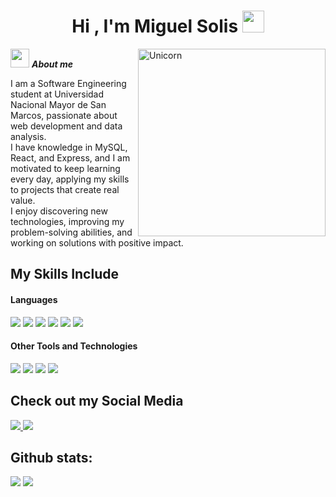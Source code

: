 <h1 align="center"><b>Hi , I'm Miguel Solis </b><img src="https://media.giphy.com/media/hvRJCLFzcasrR4ia7z/giphy.gif" width="35"></h1>
<img align="right" width=300px alt="Unicorn" src="https://c.tenor.com/GN73MKBawZYAAAAi/busy-cute.gif" />

<img src="https://media.giphy.com/media/ObNTw8Uzwy6KQ/giphy.gif" width="30px">&nbsp;***About me***

I am a Software Engineering student at Universidad Nacional Mayor de San Marcos, passionate about web development and data analysis.  
I have knowledge in MySQL, React, and Express, and I am motivated to keep learning every day, applying my skills to projects that create real value.  
I enjoy discovering new technologies, improving my problem-solving abilities, and working on solutions with positive impact.  

## My Skills Include

<h4> Languages </h4>
<span> 
  <img src="https://img.shields.io/badge/HTML5-E34F26?style=for-the-badge&logo=html5&logoColor=white">
  <img src="https://img.shields.io/badge/CSS3-1572B6?style=for-the-badge&logo=css3&logoColor=white">
  <img src="https://img.shields.io/badge/JavaScript-F7DF1E?style=for-the-badge&logo=javascript&logoColor=black">
  <img src="https://img.shields.io/badge/Python-3670A0?style=for-the-badge&logo=python&logoColor=ffdd54">
  <img src="https://img.shields.io/badge/Java-ED8B00?style=for-the-badge&logo=java&logoColor=white">
  <img src="https://img.shields.io/badge/MySQL-00000F?style=for-the-badge&logo=mysql&logoColor=white">
</span>

<h4> Other Tools and Technologies </h4>
<span>
  <img src="https://img.shields.io/badge/Git-F05032?style=for-the-badge&logo=git&logoColor=white">
  <img src="https://img.shields.io/badge/Express.js-000000?style=for-the-badge&logo=express&logoColor=white">
  <img src="https://img.shields.io/badge/React-20232A?style=for-the-badge&logo=react&logoColor=61DAFB">
  <img src="https://img.shields.io/badge/Flask-000000?style=for-the-badge&logo=flask&logoColor=white">
</span>

## Check out my Social Media

<a href="https://www.linkedin.com/in/miguel-solis-cunza">
    <img src="https://img.shields.io/badge/LinkedIn-%230077B5.svg?style=for-the-badge&logo=LinkedIn&logoColor=white">
</a>
<a href="https://github.com/miguelsolis">
    <img src="https://img.shields.io/badge/GitHub-%23121011.svg?style=for-the-badge&logo=github&logoColor=white">
</a>

<h2>Github stats:</h2> 

[![](https://github-readme-stats.vercel.app/api?username=miguelsolis&show_icons=true&theme=tokyonight&hide_border=true&locale=en)](https://github.com/miguelsolis)
[![](https://github-readme-streak-stats.herokuapp.com/?user=miguelsolis&theme=material-palenight)](https://github.com/miguelsolis)
